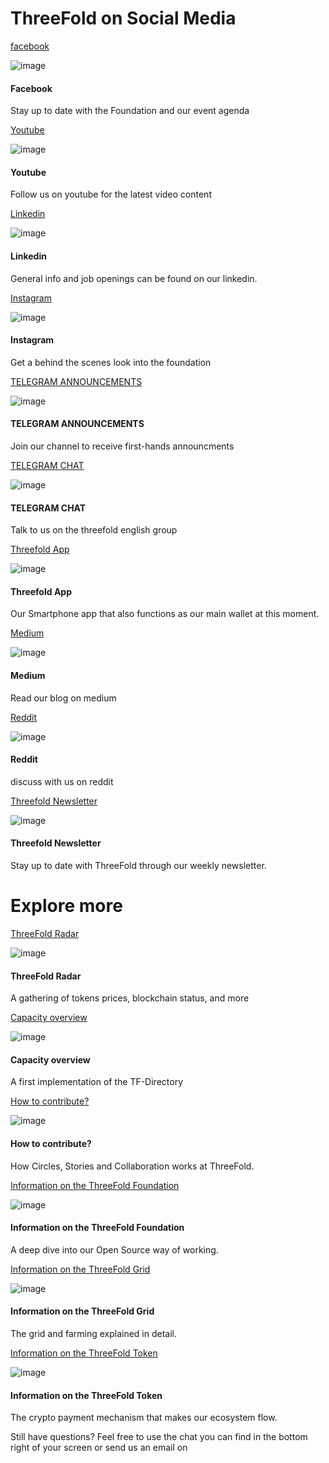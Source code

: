 # ThreeFold on Social Media

[facebook](https://www.facebook.com/ThreeFoldCommunity/)

![image](/threefoldtoken/static/svg/ic-facebook.svg)

#### Facebook

Stay up to date with the Foundation and our event agenda

[Youtube](https://www.youtube.com/channel/UCKMNPuhs-8tHYfGd92krC8w)

![image](/threefoldtoken/static/svg/ic-youtube.svg)

#### Youtube

Follow us on youtube for the latest video content

[Linkedin](https://www.linkedin.com/company/threefold-foundation)

![image](/threefoldtoken/static/svg/ic-linkedin.svg)

#### Linkedin

General info and job openings can be found on our linkedin.


[Instagram](https://www.instagram.com/threefold.foundation/)

![image](/threefoldtoken/static/svg/ic-insagram_smallt.svg)

#### Instagram

Get a behind the scenes look into the foundation


[TELEGRAM ANNOUNCEMENTS](https://t.me/threefoldtoken)

![image](/threefoldtoken/static/svg/ic-insagram_smallt.svg)

#### TELEGRAM ANNOUNCEMENTS

Join our channel to receive first-hands announcments


[TELEGRAM CHAT](https://t.me/threefoldtoken_chat)

![image](/threefoldtoken/static/svg/ic-telegram.svg)

#### TELEGRAM CHAT

Talk to us on the threefold english group


[Threefold App](https://rogerth.at/install/em-be-threefold-token)

![image](/threefoldtoken/static/svg/tf_app.svg)

#### Threefold App

Our Smartphone app that also functions as our main wallet at this moment.


[Medium](https://medium.com/threefold)

![image](/threefoldtoken/static/svg/medium-small.svg)

#### Medium

Read our blog on medium



[Reddit](https://www.reddit.com/r/ThreeFoldToken/)

![image](/threefoldtoken/static/svg/reddit-brands_new.svg)

#### Reddit

discuss with us on reddit


[Threefold Newsletter](https://threefoldtoken.us17.list-manage.com/subscribe?u=0f8069cf559edca76eb45006b&id=6f65777523)

![image](/threefoldtoken/static/svg/newsletter.svg)

#### Threefold Newsletter

Stay up to date with ThreeFold through our weekly newsletter.


# Explore more


[ThreeFold Radar](https://threefoldradar.info/)

![image](/threefoldtoken/static/svg/ic-f-radar.svg)

#### ThreeFold Radar

A gathering of tokens prices, blockchain status, and more


[Capacity overview](https://capacity.threefoldtoken.com/)

![image](/threefoldtoken/static/svg/capacity.svg)

#### Capacity overview

A first implementation of the TF-Directory


[How to contribute?](https://threefoldfoundation.github.io/info_foundation/#/collaboration/README)

![image](/threefoldtoken/static/svg/ic-f-tech.svg)

#### How to contribute?

How Circles, Stories and Collaboration works at ThreeFold.


[Information on the ThreeFold Foundation](https://threefoldfoundation.github.io/info_foundation/#/)

![image](/threefoldtoken/static/svg/ic-f-foundation.png)

#### Information on the ThreeFold Foundation

A deep dive into our Open Source way of working.


[Information on the ThreeFold Grid](https://threefoldfoundation.github.io/info_grid/#/)

![image](/threefoldtoken/static/svg/ic-f-grid.svg)

#### Information on the ThreeFold Grid

The grid and farming explained in detail.


[Information on the ThreeFold Token](https://threefoldfoundation.github.io/info_tokens/#/)

![image](/threefoldtoken/static/svg/ic-f-tokens.svg)

#### Information on the ThreeFold Token

The crypto payment mechanism that makes our ecosystem flow.

Still have questions? Feel free to use the chat you can find in the bottom right of your screen or send us an email on